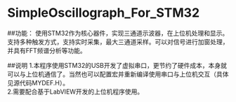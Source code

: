 # SimpleOscillograph_For_STM32

##功能：
  使用STM32作为核心器件，实现三通道示波器，在上位机处理和显示。支持多种触发方式，支持实时采集，最大三通道采样。可以对信号进行加窗处理，并具有FFT频谱分析等功能。

##说明
  1.本程序使用STM32的USB开发了虚拟串口，更节约了硬件成本，本身就可以与上位机通信了。当然也可以配置宏并重新编译使用串口与上位机交互（具体见源代码MYDEF.H）。<br>
  2.需要配合基于LabVIEW开发的上位机程序使用。
